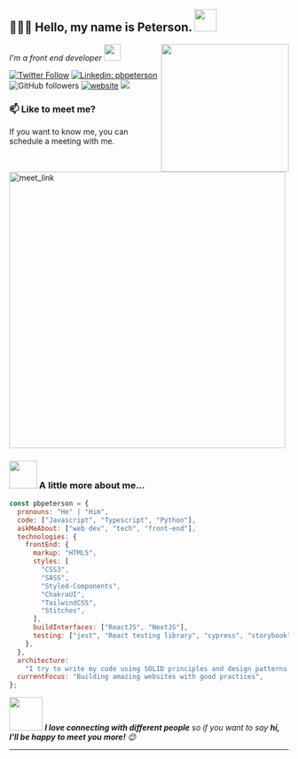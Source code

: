 <h2>👨🏾‍💻 Hello, my name is Peterson.  <img src="https://emojis.slackmojis.com/emojis/images/1471045839/793/computerrage.gif?1471045839" width="40"></h2>
<img align='right' src="https://c.tenor.com/whgQwNlVvNkAAAAi/xero-code.gif" width="230">
<p><em>I'm a front end developer <img src="https://media.giphy.com/media/WUlplcMpOCEmTGBtBW/giphy.gif" width="30"> 
</em></p>

[![Twitter Follow](https://img.shields.io/twitter/follow/Peterson_Pbzz?label=Follow)](https://twitter.com/Peterson_Pbzz)
[![Linkedin: pbpeterson](https://img.shields.io/badge/-pbpeterson-blue?style=flat-square&logo=Linkedin&logoColor=white&link=https://www.linkedin.com/in/pbpeterson/)](https://www.linkedin.com/in/pbpeterson/)
![GitHub followers](https://img.shields.io/github/followers/pbpeterson?label=Follow&style=social)
[![website](https://img.shields.io/badge/Website-46a2f1.svg?&style=flat-square&logo=Google-Chrome&logoColor=white&link=https://pbpeterson.github.io/)](https://pbpeterson.github.io/)
![](https://visitor-badge.glitch.me/badge?page_id=pbpeterson.pbpeterson)

### 📫 Like to meet me?

If you want to know me, you can schedule a meeting with me.

<a href="https://calendly.com/pbpeterson/meeting-me" target="_blank"><img width="498" alt="meet_link" src="https://user-images.githubusercontent.com/15426564/144297439-f530f383-e73e-41e0-9914-a9b7d3f432e5.png"></a>

### <img src="https://media.giphy.com/media/VgCDAzcKvsR6OM0uWg/giphy.gif" width="50"> A little more about me...

```javascript
const pbpeterson = {
  pronouns: "He" | "Him",
  code: ["Javascript", "Typescript", "Python"],
  askMeAbout: ["web dev", "tech", "front-end"],
  technologies: {
    frontEnd: {
      markup: "HTML5",
      styles: [
        "CSS3",
        "SASS",
        "Styled-Components",
        "ChakraUI",
        "TailwindCSS",
        "Stitches",
      ],
      buildInterfaces: ["ReactJS", "NextJS"],
      testing: ["jest", "React testing library", "cypress", "storybook"],
    },
  },
  architecture:
    "I try to write my code using SOLID principles and design patterns to make it easy to refactor",
  currentFocus: "Building amazing websites with good practices",
};
```

<img src="https://media.giphy.com/media/LnQjpWaON8nhr21vNW/giphy.gif" width="60"> <em><b>I love connecting with different people</b> so if you want to say <b>hi, I'll be happy to meet you more!</b> 😊</em>

---
